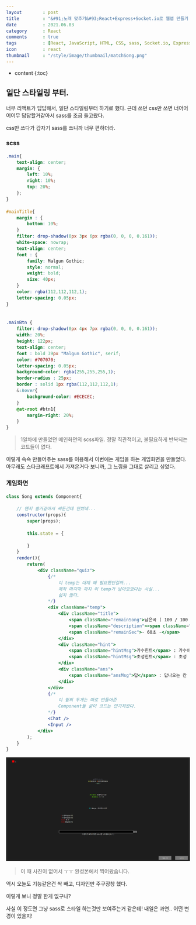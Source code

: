 ```yaml
---
layout        : post
title         : "&#91;노래 맞추기&#93;React+Express+Socket.io로 웹앱 만들기 2일차"
date          : 2021.06.03
category      : React
comments      : true
tags          : [React, JavaScript, HTML, CSS, sass, Socket.io, Express, NodeJS]
icon          : react
thumbnail     : "/style/image/thumbnail/matchSong.png"
---
```


* content
{:toc}

## 일단 스타일링 부터.

너무 리액트가 답답해서, 일단 스타일링부터 하기로 했다.
근데 쓰던 css만 쓰면 너어어어어무 답답할거같아서 sass를 조금 들고왔다.

css만 쓰다가 갑자기 sass를 쓰니까 너무 편하더라.


### scss
```scss
.main{
    text-align: center;
    margin: {
        left: 10%;
        right: 10%;
        top: 20%; 
    };  
}

#mainTitle{
    margin : {
        bottom: 10%;
    }
    filter: drop-shadow(0px 3px 6px rgba(0, 0, 0, 0.161));
	white-space: nowrap;
	text-align: center;
    font : {
        family: Malgun Gothic;
        style: normal;
        weight: bold;
        size: 40px;
    }
	color: rgba(112,112,112,1);
	letter-spacing: 0.05px;
}


.mainBtn {
	filter: drop-shadow(0px 4px 7px rgba(0, 0, 0, 0.161));
	width: 20%;
	height: 122px;
	text-align: center;
	font : bold 39px "Malgun Gothic", serif;
	color: #707070;
	letter-spacing: 0.05px;
	background-color: rgba(255,255,255,1);
	border-radius : 25px;
	border : solid 1px rgba(112,112,112,1);
    &:hover{
        background-color: #ECECEC;
    }
    @at-root #btn1{
        margin-right: 20%;
    }
} 
```
> 1일차에 만들었던 메인화면의 scss파일. 정말 직관적이고, 불필요하게 반복되는 코드들이 없다.

이렇게 슥슥 만들어주는 sass를 이용해서 이번에는 게임을 하는 게임화면을 만들었다.
아무래도 스타크래프트에서 가져온거다 보니까, 그 느낌을 그대로 살리고 싶었다.


### 게임화면
```jsx 
class Song extends Component{

    // 왠지 쓸거같아서 써둔건데 안썼네...
    constructor(props){
        super(props);

        this.state = {

        }
    }
    render(){
        return(
            <div className="quiz">
                {/*
                    이 temp는 대체 왜 필요했던걸까... 
                    제작 마지막 까지 이 temp가 남아있었다는 사실...
                    쉽지 않다.
                */}
                <div className="temp">
                    <div className="title">
                        <span className="remainSong">남은곡 ( 100 / 100 )</span><br/>
                        <span className="description"><span className="_1">음악</span>을 듣고 <span className="_2">답</span>을 입력하세요</span><br/>
                        <span className="remainSec">- 60초 -</span>
                    </div>
                    <div className="hint">
                        <span className="hintMsg">가수힌트</span> : 가수이름<br/>
                        <span className="hintMsg">초성힌트</span> : 초성
                    </div>
                    <div className="ans">
                        <span className="ansMsg">답</span> : 답나오는 칸
                    </div>
                </div>
                {/* 
                    이 밑의 두개는 따로 만들어준 
                    Component들 굳이 코드는 안가져왔다.
                */}
                <Chat />
                <Input />
            </div>
        );
    }
}
```

![게임화면](/style/image/react-MatchSong/gameScreen.png)

> 이 때 사진이 없어서 ㅜㅜ 완성본에서 찍어왔습니다. 

역시 오늘도 기능같은건 싹 빼고, 디자인만 주구장창 했다.

이렇게 보니 정말 한게 없구나?

사실 이 정도면 그냥 sass로 스타일 하는것만 보여주는거 같은데!
내일은 과연.. 어떤 변경이 있을지!